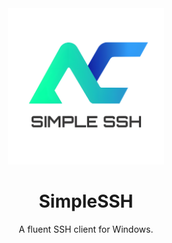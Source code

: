 <center>
    <img src='./SimpleSSH/Image/logo.png' width='250px' height="250px">
    <h1>SimpleSSH</h1>
    A fluent SSH client for Windows.
<center>